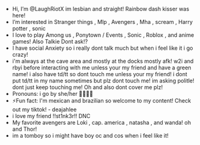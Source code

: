 - Hi, I’m @LaughRiotX im lesbian and straight! Rainbow dash kisser was here!
- I’m interested in Stranger things , Mlp , Avengers , Mha , scream , Harry potter , sonic 
- I love to play Among us , Ponytown / Events , Sonic , Roblox , and anime games! Also Talkie Dont ask!?
- I have social Anxiety so i really dont talk much but when i feel like it i go crazy!
- i'm always at the cave area and mostly at the docks mostly afk! w2i and rbyi before interacting with me unless your my friend and have a green name! i also have td/tt so dont touch me unless your my friend! i dont put td/tt in my name sometimes but plz dont touch me! im asking politle! dont just keep touching me! Oh and also dont cover me plz!
- Pronouns: i go by she/her 🏳️‍⚧️🏳️‍🌈
- ⚡Fun fact: I'm mexican and brazilian so welcome to my content! Check out my tiktok! - deajahlee
- i love my friend  !!st1nk3r!!  DNC
- My favorite avengers are Loki , cap. america , natasha , and wanda! oh and Thor!
-  im a tomboy so i might have boy oc and cos when i feel like it!
